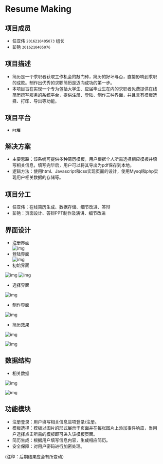 **Resume Making**
=============

项目成员
-------
* 任亚伟 `2016210405073` 组长
* 彭艳 `2016210405076`

项目描述
-------
* 简历是一个求职者获取工作机会的敲门砖，简历的好坏与否，直接影响到求职的成败。制作出优秀的求职简历是迈向成功的第一步。  
* 本项目旨在实现一个专为包括大学生、应届毕业生在内的求职者免费提供在线简历撰写服务的系统平台，提供注册、登陆、制作三种界面，并且具有模板选择、打印、导出等功能。

项目平台
-------
* **`PC端`**

解决方案
-------
* 主要思路：该系统可提供多种简历模板，用户根据个人所需选择相应模板并填写相关信息，填写完毕后，用户可以将其导出为pdf保存到本地。
* 逻辑方法：使用html、Javascript和css实现页面的设计，使用Mysql和php实现用户相关数据的存储等。

项目分工
-------
* 任亚伟：在线简历生成、数据存储、细节改进、答辩
* 彭艳：页面设计、答辩PPT制作及演讲、细节改进

界面设计
-------
* 注册界面   
![img](http://47.100.166.1/workspace/web/img/sign_up.png "img")  
* 登陆界面  
![img](http://47.100.166.1/workspace/web/img/log_in.png "img")  
* 初始界面 

![img](http://47.100.166.1/workspace/web/img/home1.jpg "img") 
![img](http://47.100.166.1/workspace/web/img/home.png "img")  
* 选择界面 

![img](http://47.100.166.1/workspace/web/img/select.png "img")  
* 制作界面 

![img](http://47.100.166.1/workspace/web/img/making.png "img")  
* 简历效果  

![img](http://47.100.166.1/workspace/web/img/resume1.png "img")

![img](http://47.100.166.1/workspace/web/img/resume.jpg "img")  



数据结构
-------
* 相关数据 

![img](http://47.100.166.1/workspace/web/img/mysql1.png "img")

![img](http://47.100.166.1/workspace/web/img/mysql.png "img")  


功能模块
-------
* 注册登录：用户填写相关信息进项登录/注册。
* 模板选择：模板以图片的形式展示于页面并在每张图片上添加事件响应，当用户选择点击所需的模板即可进入该模板页面。
* 简历生成：根据用户填写信息内容，生成相应简历。
* 安全保障：对用户密码进行加密处理。


   
      
         

(注释：后期结果应会有所变动）

